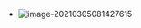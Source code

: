 + ![image-20210305081427615](https://cdn.jsdelivr.net/gh/smallzhong/picgo-pic-bed/image-20210305081427615.png)